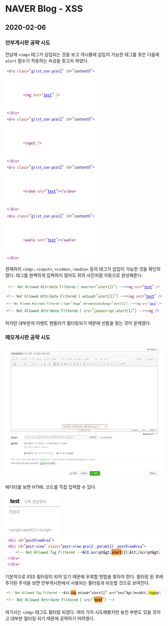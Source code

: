 # NAVER Blog - XSS

## 2020-02-06

### 안부게시판 공략 시도
전날에 `<img>` 태그가 삽입되는 것을 보고 게시물에 삽입이 가능한 태그를 찾은 다음에 `alert` 함수가 작동하는 속성을 찾고자 하였다.

![img tag](2020-02-06&#32;20-56-18.png)
![input tag](2020-02-06&#32;20-57-36.png)
![video tag](2020-02-06&#32;20-59-57.png)
![audio tag](2020-02-06&#32;21-00-19.png)

현재까지 `<img>`, `<input>`, `<video>`, `<audio>` 등의 태그가 삽입이 가능한 것을 확인하였다. 태그를 완벽하게 입력하지 않아도 위의 사진처럼 자동으로 완성해준다.

![onerror](2020-02-06&#32;21-44-58.png)
![onload](2020-02-06&#32;21-46-05.png)
![onreadystatechange](2020-02-06&#32;21-50-12.png)
![src](2020-02-06&#32;21-52-12.png)

하지만 대부분의 이벤트 핸들러가 필터링되기 때문에 빈틈을 찾는 것이 문제였다.

### 메모게시판 공략 시도
![editor](2020-02-06&#32;22-57-45.png)

에디터를 보면 HTML 코드를 직접 입력할 수 있다.

![](2020-02-06&#32;23-01-10.png)
![](2020-02-06&#32;23-01-26.png)

기본적으로 XSS 필터링이 되어 있기 때문에 우회할 방법을 찾아야 한다. 필터링 된 후에 추가된 주석을 보면 안부게시판에서 사용되는 필터링과 비슷할 것으로 보여진다.

![svg tag](2020-02-06&#32;23-10-55.png)
![img tag](2020-02-06&#32;23-12-56.png)

여기서는 `<img>` 태그도 필터링 되었다. 여러 가지 시도해봤지만 놓친 부분도 있을 것이고 대부분 필터링 되기 때문에 공략하기 어려웠다.